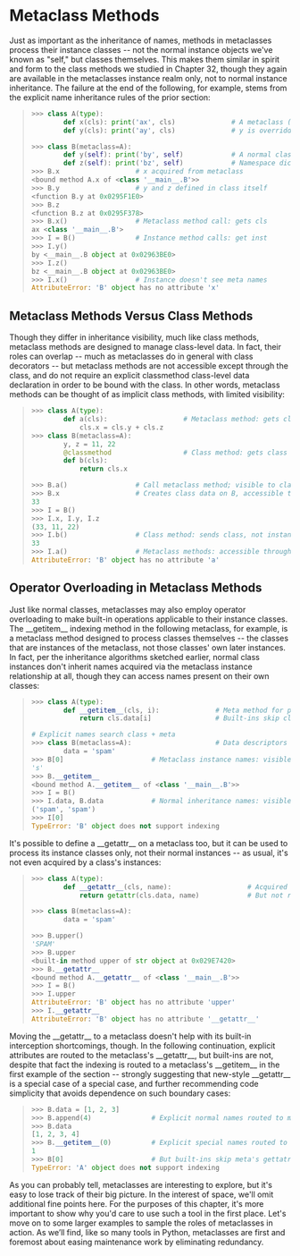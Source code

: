 # Metaclass Methods
Just as important as the inheritance of names, methods in metaclasses process their instance classes -- not the normal instance objects we've known as "self," but classes themselves. This makes them similar in spirit and form to the class methods we studied in Chapter 32, though they again are available in the metaclasses instance realm only, not to normal instance inheritance. The failure at the end of the following, for example, stems from the explicit name inheritance rules of the prior section:
> ```python
> >>> class A(type):
>         def x(cls): print('ax', cls) 				# A metaclass (instances=classes)
>         def y(cls): print('ay', cls) 				# y is overridden by instance B
> 
> >>> class B(metaclass=A):
>         def y(self): print('by', self) 			# A normal class (normal instances)
>         def z(self): print('bz', self) 			# Namespace dict holds y and z
> >>> B.x 					# x acquired from metaclass
> <bound method A.x of <class '__main__.B'>>
> >>> B.y 					# y and z defined in class itself
> <function B.y at 0x0295F1E0>
> >>> B.z
> <function B.z at 0x0295F378>
> >>> B.x() 				# Metaclass method call: gets cls
> ax <class '__main__.B'>
> >>> I = B() 				# Instance method calls: get inst
> >>> I.y()
> by <__main__.B object at 0x02963BE0>
> >>> I.z()
> bz <__main__.B object at 0x02963BE0>
> >>> I.x() 				# Instance doesn't see meta names
> AttributeError: 'B' object has no attribute 'x'
> ```

## Metaclass Methods Versus Class Methods
Though they differ in inheritance visibility, much like class methods, metaclass methods are designed to manage class-level data. In fact, their roles can overlap -- much as metaclasses do in general with class decorators -- but metaclass methods are not accessible except through the class, and do not require an explicit classmethod class-level data declaration in order to be bound with the class. In other words, metaclass methods can be thought of as implicit class methods, with limited visibility:
> ```python
> >>> class A(type):
>         def a(cls): 					# Metaclass method: gets class
>             cls.x = cls.y + cls.z
> >>> class B(metaclass=A):
>         y, z = 11, 22
>         @classmethod 					# Class method: gets class
>         def b(cls):
>             return cls.x
> 
> >>> B.a() 				# Call metaclass method; visible to class only
> >>> B.x 					# Creates class data on B, accessible to normal instances
> 33
> >>> I = B()
> >>> I.x, I.y, I.z
> (33, 11, 22)
> >>> I.b() 				# Class method: sends class, not instance; visible to instance
> 33
> >>> I.a() 				# Metaclass methods: accessible through class only
> AttributeError: 'B' object has no attribute 'a'
> ```

## Operator Overloading in Metaclass Methods
Just like normal classes, metaclasses may also employ operator overloading to make built-in operations applicable to their instance classes. The \_\_getitem\_\_ indexing method in the following metaclass, for example, is a metaclass method designed to process classes themselves -- the classes that are instances of the metaclass, not those classes' own later instances. In fact, per the inheritance algorithms sketched earlier, normal class instances don't inherit names acquired via the metaclass instance relationship at all, though they can access names present on their own classes:
> ```python
> >>> class A(type):
>         def __getitem__(cls, i): 				# Meta method for processing classes:
>             return cls.data[i] 				# Built-ins skip class, use meta
> 
> # Explicit names search class + meta
> >>> class B(metaclass=A): 					# Data descriptors in meta used first
>         data = 'spam'
> >>> B[0] 						# Metaclass instance names: visible to class only
> 's'
> >>> B.__getitem__
> <bound method A.__getitem__ of <class '__main__.B'>>
> >>> I = B()
> >>> I.data, B.data 			# Normal inheritance names: visible to instance and class
> ('spam', 'spam')
> >>> I[0]
> TypeError: 'B' object does not support indexing
> ```

It's possible to define a \_\_getattr\_\_ on a metaclass too, but it can be used to process its instance classes only, not their normal instances -- as usual, it's not even acquired by a class's instances:
> ```python
> >>> class A(type):
>         def __getattr__(cls, name): 					# Acquired by class B getitem
>             return getattr(cls.data, name) 			# But not run same by built-ins
> 
> >>> class B(metaclass=A):
>         data = 'spam'
> 
> >>> B.upper()
> 'SPAM'
> >>> B.upper
> <built-in method upper of str object at 0x029E7420>
> >>> B.__getattr__
> <bound method A.__getattr__ of <class '__main__.B'>>
> >>> I = B()
> >>> I.upper
> AttributeError: 'B' object has no attribute 'upper'
> >>> I.__getattr__
> AttributeError: 'B' object has no attribute '__getattr__'
> ```

Moving the \_\_getattr\_\_ to a metaclass doesn't help with its built-in interception shortcomings, though. In the following continuation, explicit attributes are routed to the metaclass's \_\_getattr\_\_, but built-ins are not, despite that fact the indexing is routed to a metaclass's \_\_getitem\_\_ in the first example of the section -- strongly suggesting that new-style \_\_getattr\_\_ is a special case of a special case, and further recommending code simplicity that avoids dependence on such boundary cases:
> ```python
> >>> B.data = [1, 2, 3]
> >>> B.append(4) 				# Explicit normal names routed to meta's getattr
> >>> B.data
> [1, 2, 3, 4]
> >>> B.__getitem__(0) 			# Explicit special names routed to meta's gettarr
> 1
> >>> B[0] 						# But built-ins skip meta's gettatr too?!
> TypeError: 'A' object does not support indexing
> ```

As you can probably tell, metaclasses are interesting to explore, but it's easy to lose track of their big picture. In the interest of space, we'll omit additional fine points here. For the purposes of this chapter, it's more important to show why you'd care to use such a tool in the first place. Let's move on to some larger examples to sample the roles of metaclasses in action. As we’ll find, like so many tools in Python, metaclasses are first and foremost about easing maintenance work by eliminating redundancy.
